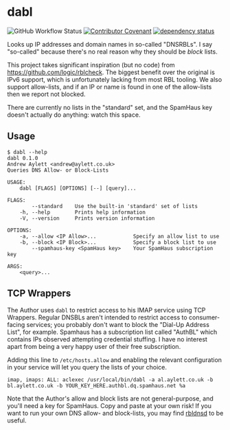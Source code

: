 dabl
========

![GitHub Workflow Status](https://img.shields.io/github/workflow/status/andrewaylett/dabl/Rust)
[![Contributor Covenant](https://img.shields.io/badge/Contributor%20Covenant-v2.0%20adopted-ff69b4.svg)](../code_of_conduct.md)
[![dependency status](https://deps.rs/repo/github/andrewaylett/dabl/status.svg)](https://deps.rs/repo/github/andrewaylett/dabl)

Looks up IP addresses and domain names in so-called "DNSRBLs".
I say "so-called" because there's no real reason why they should be _block_ lists.

This project takes significant inspiration (but no code) from https://github.com/logic/rblcheck.
The biggest benefit over the original is IPv6 support, which is unfortunately lacking from most RBL tooling.
We also support allow-lists, and if an IP or name is found in one of the allow-lists then we report not blocked.

There are currently no lists in the "standard" set, and the SpamHaus key doesn't actually do anything: watch this space.

Usage
-----

```
$ dabl --help
dabl 0.1.0
Andrew Aylett <andrew@aylett.co.uk>
Queries DNS Allow- or Block-Lists

USAGE:
    dabl [FLAGS] [OPTIONS] [--] [query]...

FLAGS:
        --standard    Use the built-in 'standard' set of lists
    -h, --help        Prints help information
    -V, --version     Prints version information

OPTIONS:
    -a, --allow <IP Allow>...            Specify an allow list to use
    -b, --block <IP Block>...            Specify a block list to use
        --spamhaus-key <SpamHaus key>    Your SpamHaus subscription key

ARGS:
    <query>...
```

TCP Wrappers
------------

The Author uses `dabl` to restrict access to his IMAP service using TCP Wrappers.
Regular DNSBLs aren't intended to restrict access to consumer-facing services; you probably don't want to block the "Dial-Up Address List", for example.
Spamhaus has a subscription list called "AuthBL" which contains IPs observed attempting credential stuffing.
I have no interest apart from being a very happy user of their free subscription.

Adding this line to `/etc/hosts.allow` and enabling the relevant configuration in your service will let you query the lists of your choice.

```
imap, imaps: ALL: aclexec /usr/local/bin/dabl -a al.aylett.co.uk -b bl.aylett.co.uk -b YOUR_KEY_HERE.authbl.dq.spamhaus.net %a
```

Note that the Author's allow and block lists are not general-purpose, and you'll need a key for SpamHaus.
Copy and paste at your own risk!
If you want to run your own DNS allow- and block-lists, you may find [rbldnsd](https://rbldnsd.io/) to be useful.
